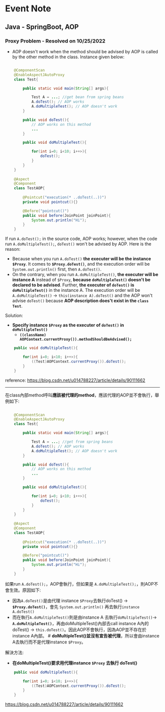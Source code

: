 # Event Note

## Java - SpringBoot, AOP

### Proxy Problem - Resolved on 10/25/2022

- AOP doesn't work when the method should be advised by AOP is called by the other method in the class. Instance given below:

```Java

    @ComponentScan
    @EnableAspectJAutoProxy
    class Test{

        public static void main(String[] args){

            Test A = ...; //get bean from spring beans
            A.doTest(); // AOP works
            A.doMultipleTest(); // AOP doesn't work
        }

        public void doTest(){
            // AOP works on this method
            ...
        }

        public void doMultipleTest(){

            for(int i=0; i<10; i++>){
                doTest();
            }
        }
    }
    
    @Aspect
    @Component
    class TestAOP{
        
        @Pointcut("execution(* ..doTest(..))")
        private void pointcut(){}

        @Before("pointcut()")
        public void before(JoinPoint joinPoint){
            System.out.println("Hi");
        }
    }
```

If run `A.doTest();` in the source code, AOP works; however, when the code run `A.doMultipleTest();`, `doTest()` won't be advised by AOP. Here is the reason:

- Because when you run `A.doTest()` **the executer will be the instance `$Proxy`**. It comes to **`$Proxy.doTest()`**, and the execution order will be `System.out.println()` first, then `A.doTest()`.
- On the contrary, when you run `A.doMultipleTest()`, **the executer will be instance A** instead of `$Proxy`, **because `doMultipleTest()` doesn't be declared to be advised**. Further, **the executer of `doTest()` is `doMultipleTest()`** in the instance A. The execution order will be `A.doMultipleTest()` -> `this(instance A).doTest()` and the AOP won't advise `doTest()` because **AOP description does't exist in the `class Test`**.

Solution:

- **Specify instance `$Proxy` as the executer of `doTest()` in `doMultipleTest()`**
  - **`((className) AOPContext.currentProxy()).methodShouldBeAdvised();`**

``` Java
    public void doMultipleTest(){

        for(int i=0; i<10; i++>){
            ((Test)AOPContext.currentProxy()).doTest();
        }
    }
```

reference: <https://blog.csdn.net/u014788227/article/details/90111662>

---

在class內部method呼叫**應該被代理的method**，應該代理的AOP並不會執行，舉例如下:

```Java

    @ComponentScan
    @EnableAspectJAutoProxy
    class Test{

        public static void main(String[] args){

            Test A = ...; //get from spring beans
            A.doTest(); // AOP works
            A.doMultipleTest(); // AOP doesn't work
        }

        public void doTest(){
            // AOP works on this method
            ...
        }

        public void doMultipleTest(){

            for(int i=0; i<10; i++>){
                doTest();
            }
        }
    }
    
    @Aspect
    @Component
    class TestAOP{
        
        @Pointcut("execution(* ..doTest(..))")
        private void pointcut(){}

        @Before("pointcut()")
        public void before(JoinPoint joinPoint){
            System.out.println("Hi");
        }
    }
```

如果run `A.doTest();`，AOP會執行，但如果是 `A.doMultipleTest();`，則AOP不會生效。原因如下:

- 因為`A.doTest()`是由代理 instance `$Proxy`去執行doTest() -> **`$Proxy.doTest()`**，會先 `System.out.println()` 再去執行`instance A.doTest()`
- 而在執行`A.doMultipleTest()`則是由instance A 去執行`doMultipleTest()`-> **`A.doMultipleTest()`**，再由doMultipleTest()內部去call instance A內的doTest() -> `this.doTest()`。因此AOP不會執行，因為AOP並不存在於instance A內部。
\# **doMultipleTest()並沒有宣告被代理**，所以會由instance A去執行而不是代理instance `$Proxy`。

解決方法:

- **在doMultipleTest()要求用代理instance `$Proxy` 去執行 doTest()**

``` Java
    public void doMultipleTest(){

        for(int i=0; i<10; i++>){
            ((Test)AOPContext.currentProxy()).doTest();
        }
    }
```

<https://blog.csdn.net/u014788227/article/details/90111662>
